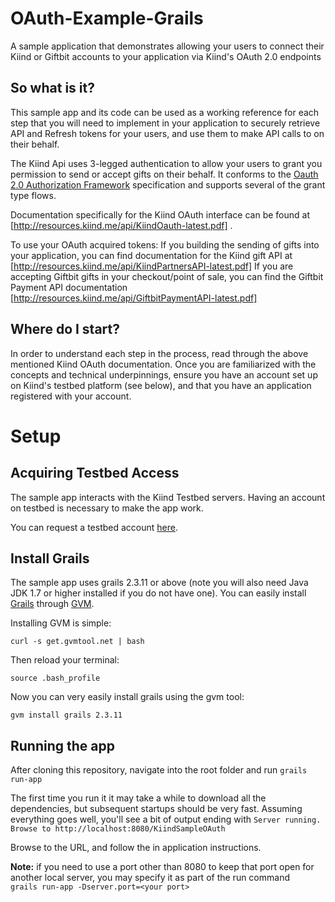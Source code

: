 OAuth-Example-Grails
====================

A sample application that demonstrates allowing your users to connect their Kiind or Giftbit accounts to your application via Kiind's OAuth 2.0 endpoints


## So what is it?

This sample app and its code can be used as a working reference for each step that you will need to implement in your application to securely retrieve API and Refresh tokens for your users, and use them to make API calls to on their behalf.

The Kiind Api uses 3-legged authentication to allow your users to grant you permission to send or accept gifts on their behalf.
It conforms to the [Oauth 2.0 Authorization Framework](http://tools.ietf.org/html/rfc6749) specification and supports several of the grant type flows.

Documentation specifically for the Kiind OAuth interface can be found at [http://resources.kiind.me/api/KiindOauth-latest.pdf] .

To use your OAuth acquired tokens:
If you building the sending of gifts into your application, you can find documentation for the Kiind gift API at [http://resources.kiind.me/api/KiindPartnersAPI-latest.pdf]
If you are accepting Giftbit gifts in your checkout/point of sale, you can find the Giftbit Payment API documentation [http://resources.kiind.me/api/GiftbitPaymentAPI-latest.pdf]

## Where do I start?

In order to understand each step in the process, read through the above mentioned Kiind OAuth documentation.
Once you are familiarized with the concepts and technical underpinnings, ensure you have an account set up on Kiind's testbed platform (see below), and that you have an application registered with your account.

# Setup

## Acquiring Testbed Access

The sample app interacts with the Kiind Testbed servers. Having an account on testbed is necessary to make the app work.

You can request a testbed account [here](http://info.kiind.me/api).

## Install Grails

The sample app uses grails 2.3.11 or above (note you will also need Java JDK 1.7 or higher installed if you do not have one). You can easily install [Grails](https://grails.org/) through [GVM](http://gvmtool.net/).

Installing GVM is simple:

```
curl -s get.gvmtool.net | bash
```

Then reload your terminal:

```
source .bash_profile
```

Now you can very easily install grails using the gvm tool:

```
gvm install grails 2.3.11
```

## Running the app

After cloning this repository, navigate into the root folder and run ```grails run-app```

The first time you run it it may take a while to download all the dependencies, but subsequent startups should be very fast.  Assuming everything goes well, you'll see a bit of output ending with
```Server running. Browse to http://localhost:8080/KiindSampleOAuth```

Browse to the URL, and follow the in application instructions.

**Note:** if you need to use a port other than 8080 to keep that port open for another local server, you may specify it as part of the run command  
```grails run-app -Dserver.port=<your port>```